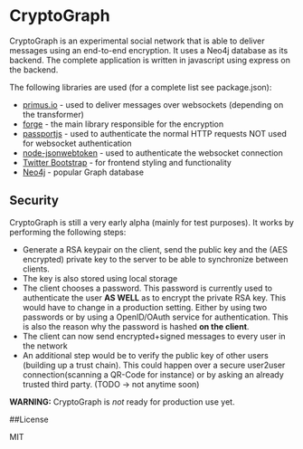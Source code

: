 # CryptoGraph

CryptoGraph is an experimental social network that is able to deliver messages using an end-to-end encryption. It uses a Neo4j database as its backend. The complete application is written in javascript using express on the backend.

The following libraries are used (for a complete list see package.json):

- [primus.io](http://primus.io) - used to deliver messages over websockets (depending on the transformer)
- [forge](https://github.com/digitalbazaar/forge) - the main library responsible for the encryption
- [passportjs](http://passportjs.org/) - used to authenticate the normal HTTP requests NOT used for websocket authentication
- [node-jsonwebtoken](https://github.com/auth0/node-jsonwebtoken) - used to authenticate the websocket connection
- [Twitter Bootstrap](http://getbootstrap.com) - for frontend styling and functionality 
- [Neo4j](http://www.neo4j.org/) - popular Graph database

## Security

CryptoGraph is still a very early alpha (mainly for test purposes). It works by performing the following steps:

- Generate a RSA keypair on the client, send the public key and the (AES encrypted) private key to the server to be able to synchronize between clients.
- The key is also stored using local storage
- The client chooses a password. This password is currently used to authenticate the user **AS WELL** as to encrypt the private RSA key. This would have to change in a production setting. Either by using two passwords or by using a OpenID/OAuth service for authentication. This is also the reason why the password is hashed **on the client**.
- The client can now send encrypted+signed messages to every user in the network
- An additional step would be to verify the public key of other users (building up a trust chain). This could happen over a secure user2user connection(scanning a QR-Code for instance) or by asking an already trusted third party. (TODO -> not anytime soon)

**WARNING:** CryptoGraph is *not* ready for production use yet.

##License

MIT
